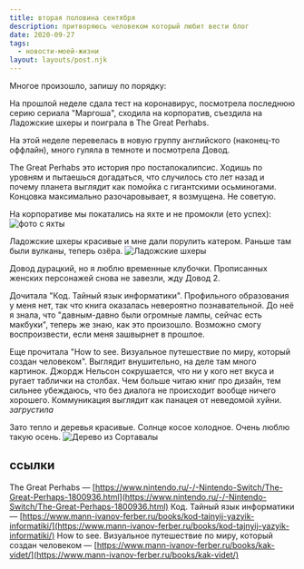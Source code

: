 ```yaml
---
title: вторая половина сентября
description: притворяюсь человеком который любит вести блог
date: 2020-09-27
tags:
  - новости-моей-жизни
layout: layouts/post.njk
---
```


Многое произошло, запишу по порядку:

На прошлой неделе сдала тест на коронавирус, посмотрела последнюю серию сериала "Маргоша", сходила на корпоратив, съездила на Ладожские шхеры и поиграла в The Great Perhabs.

На этой неделе перевелась в новую группу английского (наконец-то оффлайн), много гуляла в темноте и посмотрела Довод. 

The Great Perhabs это история про постапокалипсис. Ходишь по уровням и пытаешься догадаться, что случилось сто лет назад и почему планета выглядит как помойка с гигантскими осьминогами. Концовка максимально разочаровывает, я возмущена. Не советую.

На корпоративе мы покатались на яхте и не промокли (ето успех):
![фото с яхты](../../img/corp-sent.jpg)


Ладожские шхеры красивые и мне дали порулить катером. Раньше там были вулканы, теперь озёра. 
![Ладожские шхеры](../../img/shery.jpg)

Довод дурацкий, но я люблю временные клубочки. Прописанных женских персонажей снова не завезли, жду Довод 2.

Дочитала "Код. Тайный язык информатики". Профильного образования у меня нет, так что книга оказалась невероятно познавательной. До неё я знала, что "давным-давно были огромные лампы, сейчас есть макбуки", теперь же знаю, как это произошло. Возможно смогу воспроизвести, если меня зашвырнет в прошлое.

Еще прочитала "How to see. Визуальное путешествие по миру, который создан человеком". Выглядит внушительно, на деле там много картинок. Джордж Нельсон сокрушается, что ни у кого нет вкуса и ругает таблички на столбах. Чем больше читаю книг про дизайн, тем сильнее убеждаюсь, что без диалога не происходит вообще ничего хорошего. Коммуникация выглядит как панацея от неведомой хуйни. 
*загрустила*

Зато тепло и деревья красивые. Солнце косое холодное. Очень люблю такую осень.
![Дерево из Сортавалы](../../img/sort-tree.jpg)

## ссылки

The Great Perhabs — [https://www.nintendo.ru/-/-Nintendo-Switch/The-Great-Perhaps-1800936.html](https://www.nintendo.ru/-/-Nintendo-Switch/The-Great-Perhaps-1800936.html)
Код. Тайный язык информатики — [https://www.mann-ivanov-ferber.ru/books/kod-tajnyij-yazyik-informatiki/](https://www.mann-ivanov-ferber.ru/books/kod-tajnyij-yazyik-informatiki/)
How to see. Визуальное путешествие по миру, который создан человеком — [https://www.mann-ivanov-ferber.ru/books/kak-videt/](https://www.mann-ivanov-ferber.ru/books/kak-videt/)
